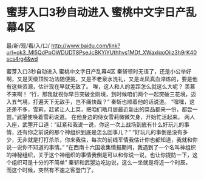 # 蜜芽入口3秒自动进入 蜜桃中文字日产乱幕4区

最/新/观/看/入/口/ http://www.baidu.com/link?url=ok3_Ml5QdPpOWDUDT8PseJcBKYiYUthhvs1MDf_XWaxIqoOiiz3h9rK40scs4rg4&wd

蜜芽入口3秒自动进入 蜜桃中文字日产乱幕4区
秦斩顿时无语了，还是小公举好啊，又是天级顶阶功法随便挑，又是不老泉水洗礼，又是龙凤真血淬炼的，要是他有这些资源，估计现在早就无敌了。
    唉，这人和人的差距怎么就这么大呢？
    羡慕不来啊！
    “行，那我就祝你早日突破金刚境，到时候咱们两个一起突破三花境，迈入五气境，打遍天下无敌手，岂不痛快哉？”
    秦斩也顺着他的话说道。
    “嘿嘿，这还差不多，雪莉，赶紧让人上菜，把咱们皓月居最近新出的菜品都来一份，都尝一尝。”武曌使唤着雪莉说道。
    在他身边的侍女雪莉微微欠身，开始忙活起来。
    两人入座，武曌开口道：“赶紧和我说一说，你这一次上战场到底有什么好玩儿的事情，还有你之前说的那个神组织到底是怎么回事儿？”
    “好玩儿的事倒是没有多少，无非就是打打杀杀，你来我往，每次的前线军情我估计你也都知道，我就和你说一说你不知道的事情。”
    “在西南十六国收集情报期间，我遇到了一个名叫神组织的神秘组织，关于这个神组织的事情我倒是可以和你说一说，也让你提防一下，这个组织可是十分的不简单”
    秦斩和武曌边吃边说，这么一坐就是将近一个时辰。
    而这个时候，突然有不速之客登门了。
